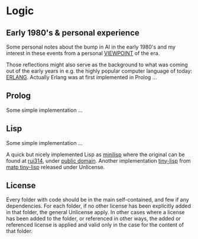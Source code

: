 # Logic

## Early 1980's & personal experience

Some personal notes about the bump in AI in the early 1980's and my interest in these
events from a personal [VIEWPOINT](/VIEWPOINT.md) of the era.

Those reflections might also serve as the background to what was coming out of the
early years in e.g. the highly popular computer language of today: [ERLANG](ERLANG.md).
Actually Erlang was at first implemented in Prolog ...

## Prolog

Some simple implementation ...

## Lisp

Some simple implementation ...

A quick but nicely implemented Lisp as [minilisp](/minilisp) where the original can be found at [rui314](https://github.com/rui314), under [public domain](https://en.wikipedia.org/wiki/Public_domain). Another implementation [tiny-lisp](/tinylisp) from [matp tiny-lisp](https://github.com/matp/tiny-lisp) released under Unlicense.


## License

Every folder with code should be in the main self-contained, and few if any dependencies.
For each folder, if no other license has been explicitly added in that folder, the general
Unlicense apply. In other cases where a license has been added to the folder, or referenced
in other ways, the added or referenced license is applied and valid only in the case for the
content of that folder.
